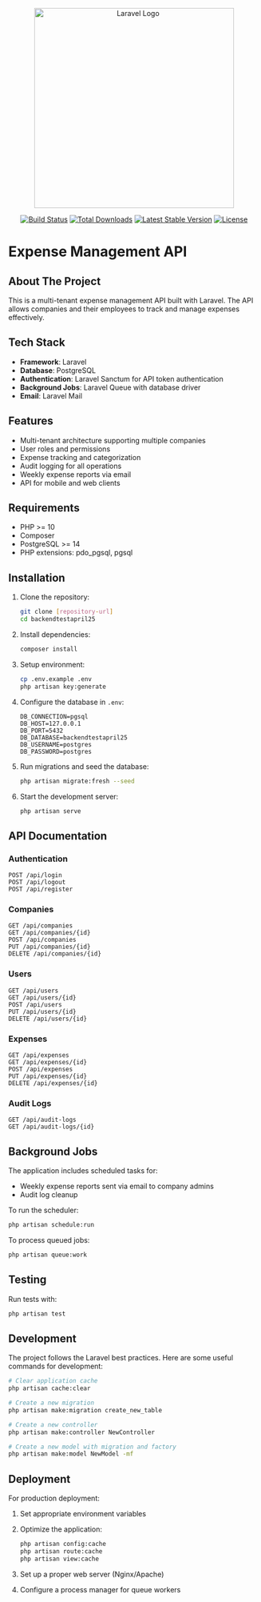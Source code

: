 <p align="center"><a href="https://laravel.com" target="_blank"><img src="https://raw.githubusercontent.com/laravel/art/master/logo-lockup/5%20SVG/2%20CMYK/1%20Full%20Color/laravel-logolockup-cmyk-red.svg" width="400" alt="Laravel Logo"></a></p>

<p align="center">
<a href="https://github.com/laravel/framework/actions"><img src="https://github.com/laravel/framework/workflows/tests/badge.svg" alt="Build Status"></a>
<a href="https://packagist.org/packages/laravel/framework"><img src="https://img.shields.io/packagist/dt/laravel/framework" alt="Total Downloads"></a>
<a href="https://packagist.org/packages/laravel/framework"><img src="https://img.shields.io/packagist/v/laravel/framework" alt="Latest Stable Version"></a>
<a href="https://packagist.org/packages/laravel/framework"><img src="https://img.shields.io/packagist/l/laravel/framework" alt="License"></a>
</p>

# Expense Management API

## About The Project

This is a multi-tenant expense management API built with Laravel. The API allows companies and their employees to track and manage expenses effectively.

## Tech Stack

- **Framework**: Laravel
- **Database**: PostgreSQL
- **Authentication**: Laravel Sanctum for API token authentication
- **Background Jobs**: Laravel Queue with database driver
- **Email**: Laravel Mail

## Features

- Multi-tenant architecture supporting multiple companies
- User roles and permissions
- Expense tracking and categorization
- Audit logging for all operations
- Weekly expense reports via email
- API for mobile and web clients

## Requirements

- PHP >= 10
- Composer
- PostgreSQL >= 14
- PHP extensions: pdo_pgsql, pgsql

## Installation

1. Clone the repository:
   ```bash
   git clone [repository-url]
   cd backendtestapril25
   ```

2. Install dependencies:
   ```bash
   composer install
   ```

3. Setup environment:
   ```bash
   cp .env.example .env
   php artisan key:generate
   ```

4. Configure the database in `.env`:
   ```
   DB_CONNECTION=pgsql
   DB_HOST=127.0.0.1
   DB_PORT=5432
   DB_DATABASE=backendtestapril25
   DB_USERNAME=postgres
   DB_PASSWORD=postgres
   ```

5. Run migrations and seed the database:
   ```bash
   php artisan migrate:fresh --seed
   ```

6. Start the development server:
   ```bash
   php artisan serve
   ```

## API Documentation

### Authentication

```
POST /api/login
POST /api/logout
POST /api/register
```

### Companies

```
GET /api/companies
GET /api/companies/{id}
POST /api/companies
PUT /api/companies/{id}
DELETE /api/companies/{id}
```

### Users

```
GET /api/users
GET /api/users/{id}
POST /api/users
PUT /api/users/{id}
DELETE /api/users/{id}
```

### Expenses

```
GET /api/expenses
GET /api/expenses/{id}
POST /api/expenses
PUT /api/expenses/{id}
DELETE /api/expenses/{id}
```

### Audit Logs

```
GET /api/audit-logs
GET /api/audit-logs/{id}
```

## Background Jobs

The application includes scheduled tasks for:

- Weekly expense reports sent via email to company admins
- Audit log cleanup

To run the scheduler:

```bash
php artisan schedule:run
```

To process queued jobs:

```bash
php artisan queue:work
```

## Testing

Run tests with:

```bash
php artisan test
```

## Development

The project follows the Laravel best practices. Here are some useful commands for development:

```bash
# Clear application cache
php artisan cache:clear

# Create a new migration
php artisan make:migration create_new_table

# Create a new controller
php artisan make:controller NewController

# Create a new model with migration and factory
php artisan make:model NewModel -mf
```

## Deployment

For production deployment:

1. Set appropriate environment variables
2. Optimize the application:
   ```bash
   php artisan config:cache
   php artisan route:cache
   php artisan view:cache
   ```

3. Set up a proper web server (Nginx/Apache)
4. Configure a process manager for queue workers
